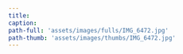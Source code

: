 ```yaml
---
title:
caption:
path-full: 'assets/images/fulls/IMG_6472.jpg'
path-thumb: 'assets/images/thumbs/IMG_6472.jpg'
---
```

